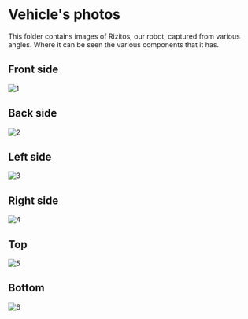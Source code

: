 Vehicle's photos
====

This folder contains images of Rizitos, our robot, captured from various angles. Where it can be seen the various components that it has.

## Front side
![1](https://github.com/csvprobotica/Rizitos_2025/blob/main/v-photos/v-photos/v1/rizitos-front%20side.jpg)

## Back side
![2](https://github.com/csvprobotica/Rizitos_2025/blob/main/v-photos/v-photos/v1/rizitos-back.jpg)

## Left side
![3](https://github.com/csvprobotica/Rizitos_2025/blob/main/v-photos/v-photos/v1/rizitos-left%20side.jpg)

## Right side
![4](https://github.com/csvprobotica/Rizitos_2025/blob/main/v-photos/v-photos/v1/rizitos-right%20side.jpg)

## Top
![5](https://github.com/csvprobotica/Rizitos_2025/blob/main/v-photos/v-photos/v1/rizitos-top.jpg)

## Bottom 
![6](https://github.com/csvprobotica/RoSGhost/blob/main/v-photos/v3/RoSGhost-Bottom.jpg)
